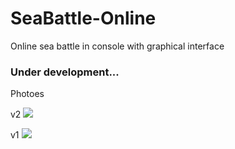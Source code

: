 # SeaBattle-Online    
Online sea battle in console with graphical interface

### Under development...

Photoes

v2
![](https://github.com/Stas-inside/SeaBattle-Online/blob/main/Photoes/Capture.PNG)

v1
![](https://github.com/Stas-inside/SeaBattle-Online/blob/main/Photoes/photo_2022-03-18_16-10-36.jpg)
